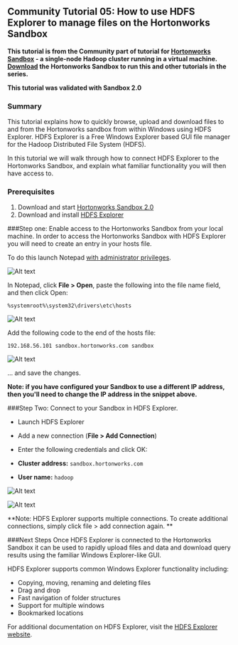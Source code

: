 ## Community Tutorial 05: How to use HDFS Explorer to manage files on the Hortonworks Sandbox

**This tutorial is from the Community part of tutorial for [Hortonworks Sandbox](http://hortonworks.com/products/sandbox) - a single-node Hadoop cluster running in a virtual machine. [Download](http://hortonworks.com/products/sandbox) the Hortonworks Sandbox to run this and other tutorials in the series.** 

**This tutorial was validated with Sandbox 2.0**

### Summary

This tutorial explains how to quickly browse, upload and download files to and from the Hortonworks sandbox from within Windows using HDFS Explorer. HDFS Explorer is a Free Windows Explorer based GUI file manager for the Hadoop Distributed File System (HDFS).

In this tutorial we will walk through how to connect HDFS Explorer to the Hortonworks Sandbox, and explain what familiar functionality you will then have access to.

### Prerequisites 

1.  Download and start [Hortonworks Sandbox 2.0](http://hortonworks.com/products/hortonworks-sandbox/#install)
2.  Download and install [HDFS Explorer](http://bigdata.red-gate.com/hdfs-explorer.html)

###Step one: Enable access to the Hortonworks Sandbox from your local machine.
In order to access the Hortonworks Sandbox with HDFS Explorer you will need to create an entry in your hosts file. 

To do this launch Notepad [with administrator privileges](http://windows.microsoft.com/en-gb/windows7/how-do-i-run-an-application-once-with-a-full-administrator-access-token).

![Alt text](./images/tutorial-05/screenshot01.png)

In Notepad, click **File > Open**, paste the following into the file name field, and then click Open:
 
`%systemroot%\system32\drivers\etc\hosts`

![Alt text](./images/tutorial-05/screenshot02.png)

Add the following code to the end of the hosts file: 

`192.168.56.101 sandbox.hortonworks.com sandbox`

![Alt text](./images/tutorial-05/screenshot03.png)

… and save the changes.

**Note: if you have configured your Sandbox to use a different IP address, then you'll need to change the IP address in the snippet above.**

###Step Two: Connect to your Sandbox in HDFS Explorer.


* Launch HDFS Explorer
* Add a new connection (**File > Add Connection**)
* Enter the following credentials and click OK:


* **Cluster address:** `sandbox.hortonworks.com`
* **User name:** `hadoop`

![Alt text](./images/tutorial-05/screenshot04.png)

![Alt text](./images/tutorial-05/screenshot05.png)

**Note: HDFS Explorer supports multiple connections. To create additional connections, simply click file > add connection again. **

###Next Steps
Once HDFS Explorer is connected to the Hortonworks Sandbox it can be used to rapidly upload files and data and download query results using the familiar Windows Explorer-like GUI.


HDFS Explorer supports common Windows Explorer functionality including:

* Copying, moving, renaming and deleting files
* Drag and drop 
* Fast navigation of folder structures
* Support for multiple windows
* Bookmarked locations

For additional documentation on HDFS Explorer, visit the [HDFS Explorer website](http://bigdata.red-gate.com/hdfs-explorer.html).